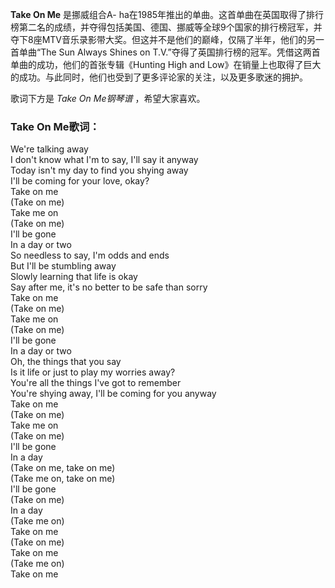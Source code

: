 

**Take On Me** 是挪威组合A-
ha在1985年推出的单曲。这首单曲在英国取得了排行榜第二名的成绩，并夺得包括美国、德国、挪威等全球9个国家的排行榜冠军，并夺下8座MTV音乐录影带大奖。但这并不是他们的巅峰，仅隔了半年，他们的另一首单曲“The
Sun Always Shines on T.V.”夺得了英国排行榜的冠军。凭借这两首单曲的成功，他们的首张专辑《Hunting High and
Low》在销量上也取得了巨大的成功。与此同时，他们也受到了更多评论家的关注，以及更多歌迷的拥护。

  
歌词下方是 _Take On Me钢琴谱_ ，希望大家喜欢。

### Take On Me歌词：

We're talking away  
I don't know what I'm to say, I'll say it anyway  
Today isn't my day to find you shying away  
I'll be coming for your love, okay?  
Take on me  
(Take on me)  
Take me on  
(Take on me)  
I'll be gone  
In a day or two  
So needless to say, I'm odds and ends  
But I'll be stumbling away  
Slowly learning that life is okay  
Say after me, it's no better to be safe than sorry  
Take on me  
(Take on me)  
Take me on  
(Take on me)  
I'll be gone  
In a day or two  
Oh, the things that you say  
Is it life or just to play my worries away?  
You're all the things I've got to remember  
You're shying away, I'll be coming for you anyway  
Take on me  
(Take on me)  
Take me on  
(Take on me)  
I'll be gone  
In a day  
(Take on me, take on me)  
(Take me on, take on me)  
I'll be gone  
(Take on me)  
In a day  
(Take me on)  
Take on me  
(Take on me)  
Take on me  
(Take me on)  
Take on me

